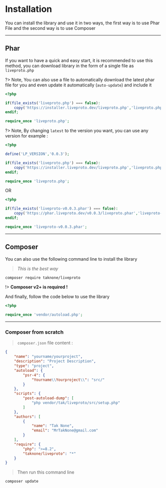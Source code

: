 # Installation

You can install the library and use it in two ways, the first way is to use Phar File and the second way is to use Composer

---

## Phar

If you want to have a quick and easy start, it is recommended to use this method, you can download library in the form of a single file as `liveproto.php`

?> Note, You can also use a file to automatically download the latest phar file for you and even update it automatically (`auto-update`) and include it

```php
<?php

if(file_exists('liveproto.php') === false):
    copy('https://installer.liveproto.dev/liveproto.php','liveproto.php');
endif;

require_once 'liveproto.php';
```

?> Note, By changing `latest` to the version you want, you can use any version for example :

```php
<?php

define('LP_VERSION','0.0.3');

if(file_exists('liveproto.php') === false):
    copy('https://installer.liveproto.dev/liveproto.php','liveproto.php');
endif;

require_once 'liveproto.php';
```

OR

```php
<?php

if(file_exists('liveproto-v0.0.3.phar') === false):
    copy('https://phar.liveproto.dev/v0.0.3/liveproto.phar','liveproto-v0.0.3.phar');
endif;

require_once 'liveproto-v0.0.3.phar';
```

---

## Composer

You can also use the following command line to install the library

> _This is the best way_

```bash
composer require taknone/liveproto
```

!> **Composer v2+ is required !**

And finally, follow the code below to use the library

```php
<?php

require_once 'vendor/autoload.php';
```

---

### Composer from scratch 

> `composer.json` file content :

```json
{
    "name": "yourname/yourproject",
    "description": "Project Description",
    "type": "project",
    "autoload": {
        "psr-4": {
            "Yourname\\Yourproject\\": "src/"
        }
    },
    "scripts": {
        "post-autoload-dump": [
            "php vendor/tak/liveproto/src/setup.php"
        ]
    },
    "authors": [
        {
            "name": "Tak None",
            "email": "MrTakNone@gmail.com"
        }
    ],
    "require": {
        "php": ">=8.2",
        "taknone/liveproto": "*"
    }
}
```

> Then run this command line

```bash
composer update
```